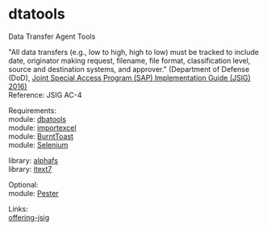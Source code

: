 # dtatools
Data Transfer Agent Tools  

"All data transfers (e.g., low to high, high to low) must be tracked to include date, originator 
making request, filename, file format, classification level, source and destination systems, 
and approver." (Department of Defense (DoD), [Joint Special Access Program (SAP) Implementation Guide (JSIG) 2016)](https://www.dcsa.mil/portals/91/documents/ctp/nao/JSIG_2016April11_Final_(53Rev4).pdf)  
Reference: JSIG AC-4  

Requirements:  
  module:  [dbatools](https://github.com/dataplat/dbatools)  
  module:  [importexcel](https://github.com/dfinke/ImportExcel)  
  module:  [BurntToast](https://www.powershellgallery.com/packages/BurntToast/0.8.5)  
  module:  [Selenium](https://www.powershellgallery.com/packages/Selenium/3.0.1)  
  
  library: [alphafs](http://alphafs.alphaleonis.com/)  
  library: [itext7](https://itextpdf.com/)  
  
Optional:  
  module: [Pester](https://github.com/pester/Pester)  
  
Links:  
  [offering-jsig](https://learn.microsoft.com/en-us/azure/compliance/offerings/offering-jsig)  

